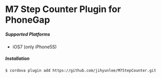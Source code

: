 M7 Step Counter Plugin for PhoneGap
=============


##### Supported Platforms
* iOS7 (only iPhone5S)


##### Installation
    $ cordova plugin add https://github.com/jihyunlee/M7StepCounter.git
